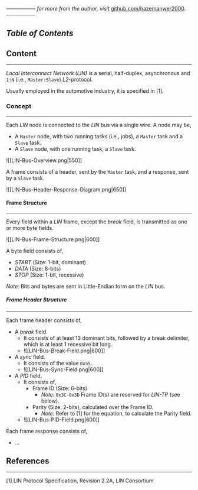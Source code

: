 ──────── *for more from the author, visit* [github.com/hazemanwer2000](https://github.com/hazemanwer2000). ────────
## *Table of Contents*
## Content
---
*Local Interconnect Network (LIN)* is a serial, half-duplex, asynchronous and `1:N` (i.e., `Master:Slave`) *L2*-protocol.

Usually employed in the automotive industry, it is specified in [1].
### Concept
---
Each *LIN* node is connected to the *LIN* bus via a single wire. A node may be,
* A `Master` node, with two running tasks (i.e., jobs), a `Master` task and a `Slave` task.
* A `Slave` node, with one running task, a `Slave` task.

![[LIN-Bus-Overview.png|550]]

A frame consists of a header, sent by the `Master` task, and a response, sent by a `Slave` task.

![[LIN-Bus-Header-Response-Diagram.png|650]]
#### Frame Structure
---
Every field within a *LIN* frame, except the *break* field, is transmitted as one or more byte fields.

![[LIN-Bus-Frame-Structure.png|600]]

A byte field consists of,
* *START* (Size: 1-bit, dominant)
* *DATA* (Size: 8-bits)
* *STOP* (Size: 1-bit, recessive)

*Note:* Bits and bytes are sent in Little-Endian form on the *LIN* bus.
##### Frame Header Structure
---
Each frame header consists of,
* A *break* field.
	* It consists of at least 13 dominant bits, followed by a break delimiter, which is at least 1 recessive bit long.
	* ![[LIN-Bus-Break-Field.png|600]]
* A *sync* field.
	* It consists of the value `0x55`.
	* ![[LIN-Bus-Sync-Field.png|600]]
* A *PID* field.
	* It consists of,
		* Frame ID (Size: 6-bits)
			* *Note:* `0x3C-0x3D` Frame ID(s) are reserved for *LIN-TP* (see below).
		* Parity (Size: 2-bits), calculated over the Frame ID.
			* *Note:* Refer to [1] for the equation, to calculate the Parity field.
	* ![[LIN-Bus-PID-Field.png|600]]

Each frame response consists of,
* ...
## References
---
[1] LIN Protocol Specification, Revision 2.2A, LIN Consortium